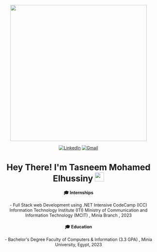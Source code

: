 <div align="center">

  <div id="header" >
    <img src="https://media.giphy.com/media/L1R1tvI9svkIWwpVYr/giphy.gif" width="450"/>
  </div>

   [![LinkedIn](https://img.shields.io/badge/LinkedIn-%230077B5.svg?logo=linkedin&logoColor=white&style=flat-square&scale=2)](https://www.linkedin.com/in/tasneem-elhussiny/)
    [![Gmail](https://img.shields.io/badge/Gmail-%23FF0000.svg?logo=gmail&logoColor=white&style=flat-square&scale=2)](mailto:tasnemmuhammad37@gmail.com)

  <div id="badges">
  <h1 align="center">
    Hey There! I'm Tasneem Mohamed Elhussiny
    <img src="https://media.giphy.com/media/hvRJCLFzcasrR4ia7z/giphy.gif" width="30px"/>
  </h1>
</div>



#### 🎓 Internships

<p align="center">
- Full Stack web Development using .NET Intensive CodeCamp (ICC) Information Technology Institute (ITI) Ministry of Communication and Information Technology (MCIT)
, Minia Branch , 2023
</p>

#### 🎓 Education

<p align="center">
- Bachelor's Degree Faculty of Computers & Information (3.3 GPA) , Minia University, Egypt, 2023
</p>
